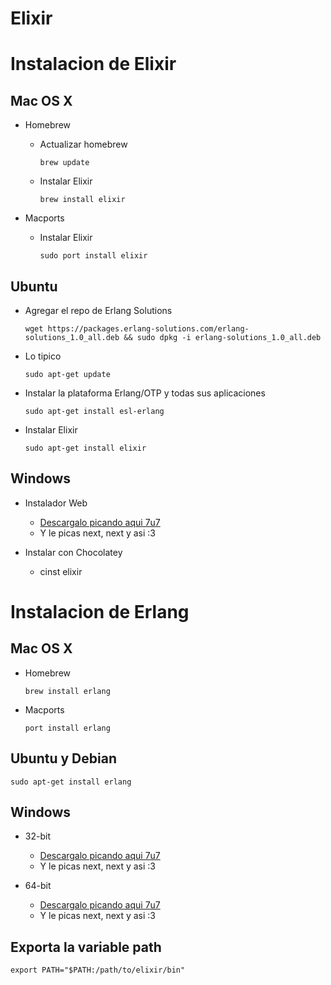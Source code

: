 # Elixir

# Instalacion de Elixir

## Mac OS X
* Homebrew
  * Actualizar homebrew
    ```
    brew update
    ```
  * Instalar Elixir
    ```
    brew install elixir
    ```

* Macports
  * Instalar Elixir
    ```
    sudo port install elixir
    ```

## Ubuntu
* Agregar el repo de Erlang Solutions
  ```
  wget https://packages.erlang-solutions.com/erlang-solutions_1.0_all.deb && sudo dpkg -i erlang-solutions_1.0_all.deb
  ```

* Lo tipico
  ```
  sudo apt-get update
  ```

* Instalar la plataforma Erlang/OTP y todas sus aplicaciones
  ```
  sudo apt-get install esl-erlang
  ```

* Instalar Elixir
  ```
  sudo apt-get install elixir
  ```

## Windows
* Instalador Web
  * [Descargalo picando aqui 7u7](https://repo.hex.pm/elixir-websetup.exe)
  * Y le picas next, next y asi :3

* Instalar con Chocolatey
  * cinst elixir


# Instalacion de Erlang

## Mac OS X
* Homebrew
  ```
  brew install erlang
  ```

* Macports
  ```
  port install erlang
  ```

## Ubuntu y Debian
  ```
  sudo apt-get install erlang
  ```    

## Windows
* 32-bit
  * [Descargalo picando aqui 7u7](http://erlang.org/download/otp_win32_19.0.exe)
  * Y le picas next, next y asi :3

* 64-bit
  * [Descargalo picando aqui 7u7](http://erlang.org/download/otp_win64_19.0.exe)
  * Y le picas next, next y asi :3

## Exporta la variable path
  ```
  export PATH="$PATH:/path/to/elixir/bin"
  ```

